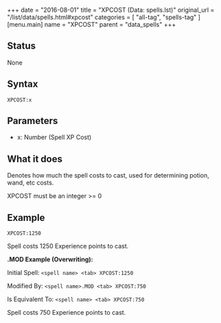 +++
date = "2016-08-01"
title = "XPCOST (Data: spells.lst)"
original_url = "/list/data/spells.html#xpcost"
categories = [ "all-tag", "spells-tag" ]
[menu.main]
    name = "XPCOST"
    parent = "data_spells"
+++

## Status

None

## Syntax

`XPCOST:x`

## Parameters

-   x: Number (Spell XP Cost)



What it does
------------

Denotes how much the spell costs to cast, used for determining potion,
wand, etc costs.

XPCOST must be an integer &gt;= 0

Example
-------

`XPCOST:1250`

Spell costs 1250 Experience points to cast.

**.MOD Example (Overwriting):**

Initial Spell: `<spell name> <tab> XPCOST:1250`

Modified By: `<spell name>.MOD <tab> XPCOST:750`

Is Equivalent To: `<spell name> <tab> XPCOST:750`

Spell costs 750 Experience points to cast.

